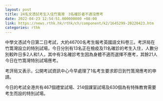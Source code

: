 ```yaml
---
layout: post
title: 24名文憑試考生入住竹篙灣　3名確診者不適沒應考
date: 2022-04-23 12:54:51.000000000 +08:00
link: https://news.rthk.hk/rthk/ch/component/k2/1645299-20220423.htm
categories: rthk
---
```


中學文憑試今日第二日考試，大約46700名考生報考英國語文科卷三。考評局在竹篙灣設立的特別試場，今日分別有13名正在檢疫及11名確診的考生入住，人數分別較昨日多2人和1人，其中有3名確診考生因為身體不適而選擇不應考，其餘21人今日在竹篙灣特別試場應考。

考評局又表示，公開考試資訊中心今早處理了1名考生要求即日到竹篙灣應考的申請。

今日的考試全港共有467個禮堂試場、214個課室試場及630個為有特殊教育需要考生而設的特別試場。
